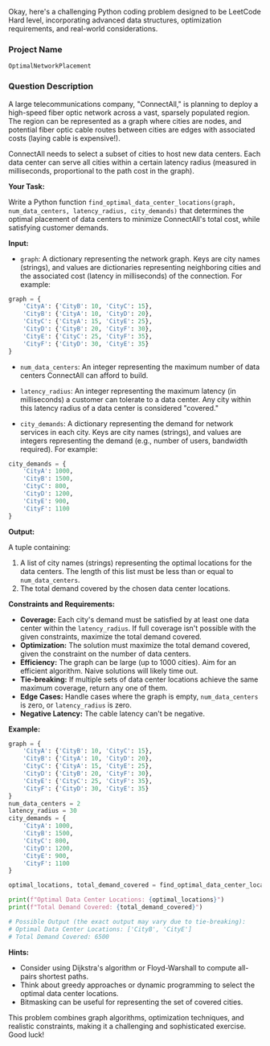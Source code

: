 Okay, here's a challenging Python coding problem designed to be LeetCode Hard level, incorporating advanced data structures, optimization requirements, and real-world considerations.

### Project Name

```
OptimalNetworkPlacement
```

### Question Description

A large telecommunications company, "ConnectAll," is planning to deploy a high-speed fiber optic network across a vast, sparsely populated region. The region can be represented as a graph where cities are nodes, and potential fiber optic cable routes between cities are edges with associated costs (laying cable is expensive!).

ConnectAll needs to select a subset of cities to host new data centers. Each data center can serve all cities within a certain latency radius (measured in milliseconds, proportional to the path cost in the graph).

**Your Task:**

Write a Python function `find_optimal_data_center_locations(graph, num_data_centers, latency_radius, city_demands)` that determines the optimal placement of data centers to minimize ConnectAll's total cost, while satisfying customer demands.

**Input:**

*   `graph`: A dictionary representing the network graph. Keys are city names (strings), and values are dictionaries representing neighboring cities and the associated cost (latency in milliseconds) of the connection.  For example:

```python
graph = {
    'CityA': {'CityB': 10, 'CityC': 15},
    'CityB': {'CityA': 10, 'CityD': 20},
    'CityC': {'CityA': 15, 'CityE': 25},
    'CityD': {'CityB': 20, 'CityF': 30},
    'CityE': {'CityC': 25, 'CityF': 35},
    'CityF': {'CityD': 30, 'CityE': 35}
}
```

*   `num_data_centers`: An integer representing the maximum number of data centers ConnectAll can afford to build.

*   `latency_radius`: An integer representing the maximum latency (in milliseconds) a customer can tolerate to a data center.  Any city within this latency radius of a data center is considered "covered."

*   `city_demands`: A dictionary representing the demand for network services in each city. Keys are city names (strings), and values are integers representing the demand (e.g., number of users, bandwidth required).  For example:

```python
city_demands = {
    'CityA': 1000,
    'CityB': 1500,
    'CityC': 800,
    'CityD': 1200,
    'CityE': 900,
    'CityF': 1100
}
```

**Output:**

A tuple containing:

1.  A list of city names (strings) representing the optimal locations for the data centers.  The length of this list must be less than or equal to `num_data_centers`.
2.  The total demand covered by the chosen data center locations.

**Constraints and Requirements:**

*   **Coverage:** Each city's demand must be satisfied by at least one data center within the `latency_radius`. If full coverage isn't possible with the given constraints, maximize the total demand covered.
*   **Optimization:** The solution must maximize the total demand covered, given the constraint on the number of data centers.
*   **Efficiency:** The graph can be large (up to 1000 cities). Aim for an efficient algorithm. Naive solutions will likely time out.
*   **Tie-breaking:** If multiple sets of data center locations achieve the same maximum coverage, return any one of them.
*   **Edge Cases:** Handle cases where the graph is empty, `num_data_centers` is zero, or `latency_radius` is zero.
*   **Negative Latency:** The cable latency can't be negative.

**Example:**

```python
graph = {
    'CityA': {'CityB': 10, 'CityC': 15},
    'CityB': {'CityA': 10, 'CityD': 20},
    'CityC': {'CityA': 15, 'CityE': 25},
    'CityD': {'CityB': 20, 'CityF': 30},
    'CityE': {'CityC': 25, 'CityF': 35},
    'CityF': {'CityD': 30, 'CityE': 35}
}
num_data_centers = 2
latency_radius = 30
city_demands = {
    'CityA': 1000,
    'CityB': 1500,
    'CityC': 800,
    'CityD': 1200,
    'CityE': 900,
    'CityF': 1100
}

optimal_locations, total_demand_covered = find_optimal_data_center_locations(graph, num_data_centers, latency_radius, city_demands)

print(f"Optimal Data Center Locations: {optimal_locations}")
print(f"Total Demand Covered: {total_demand_covered}")

# Possible Output (the exact output may vary due to tie-breaking):
# Optimal Data Center Locations: ['CityB', 'CityE']
# Total Demand Covered: 6500
```

**Hints:**

*   Consider using Dijkstra's algorithm or Floyd-Warshall to compute all-pairs shortest paths.
*   Think about greedy approaches or dynamic programming to select the optimal data center locations.
*   Bitmasking can be useful for representing the set of covered cities.

This problem combines graph algorithms, optimization techniques, and realistic constraints, making it a challenging and sophisticated exercise. Good luck!
